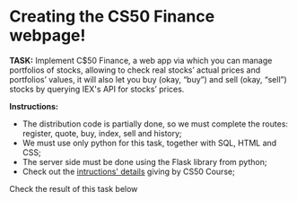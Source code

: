 <h1>Creating the CS50 Finance webpage!</h1>
<p><b>TASK:</b> Implement C$50 Finance, a web app via which you can manage portfolios of stocks, allowing to check real stocks’ actual prices and portfolios’ values, it will also let you buy (okay, “buy”) and sell (okay, “sell”) stocks by querying IEX's API for stocks’ prices.</p>

<p><b>Instructions:</b>
<ul>
<li>The distribution code is partially done, so we must complete the routes: register, quote, buy, index, sell and history;</li>
<li>We must use only python for this task, together with SQL, HTML and CSS;</li>
<li>The server side must be done using the Flask library from python;</li>
<li>Check out the <a href="https://cs50.harvard.edu/x/2021/psets/9/finance/" alt="_blank">intructions' details</a> giving by CS50 Course;</li>
</ul>

<p>Check the result of this task below</p>

